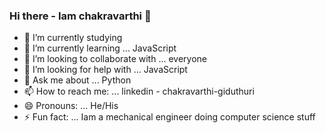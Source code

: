 ### Hi there - Iam chakravarthi 👋



- 🔭 I’m currently studying
- 🌱 I’m currently learning ... JavaScript
- 👯 I’m looking to collaborate with ... everyone
- 🤔 I’m looking for help with ... JavaScript
- 💬 Ask me about ... Python
- 📫 How to reach me: ... linkedin - chakravarthi-giduthuri
- 😄 Pronouns: ... He/His
- ⚡ Fun fact: ... Iam a mechanical engineer doing computer science stuff

